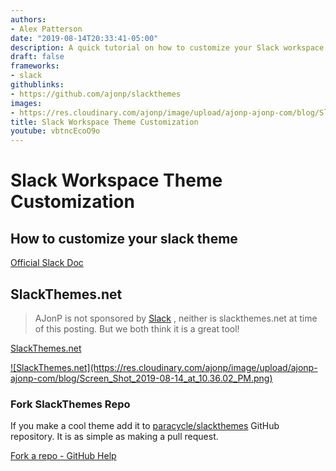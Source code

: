 ```yaml
---
authors:
- Alex Patterson
date: "2019-08-14T20:33:41-05:00"
description: A quick tutorial on how to customize your Slack workspace theme.
draft: false
frameworks:
- slack
githublinks:
- https://github.com/ajonp/slackthemes
images:
- https://res.cloudinary.com/ajonp/image/upload/ajonp-ajonp-com/blog/Slack_Themes.png
title: Slack Workspace Theme Customization
youtube: vbtncEcoO9o
---
```


# Slack Workspace Theme Customization

## How to customize your slack theme 

[Official Slack Doc](https://get.slack.help/hc/en-us/articles/205166337-Customize-your-Slack-theme)

## SlackThemes.net

> AJonP is not sponsored by <a href="https://slack.com/" target="_blank">Slack</a> , neither is slackthemes.net at time of this posting.
> But we both think it is a great tool!

[SlackThemes.net](https://slackthemes.net/#/myplanet)

<a href="https://slackthemes.net/#/myplanet" target="_blank">
![SlackThemes.net](https://res.cloudinary.com/ajonp/image/upload/ajonp-ajonp-com/blog/Screen_Shot_2019-08-14_at_10.36.02_PM.png)
</a>

### Fork SlackThemes Repo

If you make a cool theme add it to [paracycle/slackthemes](https://github.com/paracycle/slackthemes) GitHub repository. It is as simple as making a pull request.

[Fork a repo - GitHub Help](https://help.github.com/en/articles/fork-a-repo)
